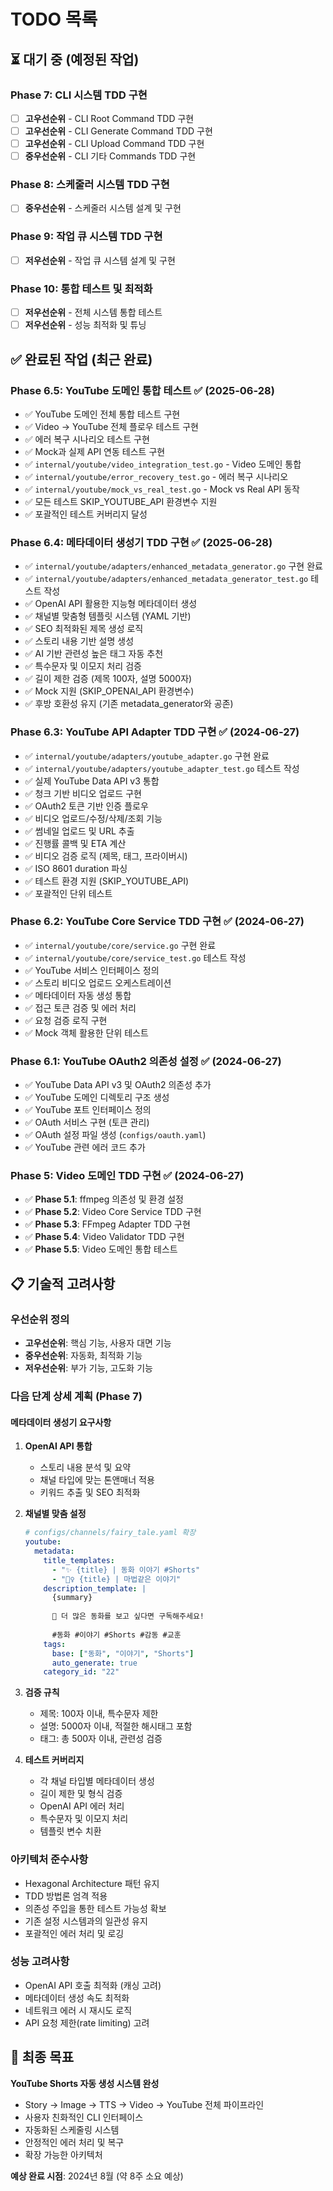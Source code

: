 # TODO 목록

## ⏳ 대기 중 (예정된 작업)

### Phase 7: CLI 시스템 TDD 구현
- [ ] **고우선순위** - CLI Root Command TDD 구현
- [ ] **고우선순위** - CLI Generate Command TDD 구현
- [ ] **고우선순위** - CLI Upload Command TDD 구현
- [ ] **중우선순위** - CLI 기타 Commands TDD 구현

### Phase 8: 스케줄러 시스템 TDD 구현
- [ ] **중우선순위** - 스케줄러 시스템 설계 및 구현

### Phase 9: 작업 큐 시스템 TDD 구현
- [ ] **저우선순위** - 작업 큐 시스템 설계 및 구현

### Phase 10: 통합 테스트 및 최적화
- [ ] **저우선순위** - 전체 시스템 통합 테스트
- [ ] **저우선순위** - 성능 최적화 및 튜닝

## ✅ 완료된 작업 (최근 완료)

### Phase 6.5: YouTube 도메인 통합 테스트 ✅ (2025-06-28)
- ✅ YouTube 도메인 전체 통합 테스트 구현
- ✅ Video → YouTube 전체 플로우 테스트 구현
- ✅ 에러 복구 시나리오 테스트 구현
- ✅ Mock과 실제 API 연동 테스트 구현
- ✅ `internal/youtube/video_integration_test.go` - Video 도메인 통합
- ✅ `internal/youtube/error_recovery_test.go` - 에러 복구 시나리오
- ✅ `internal/youtube/mock_vs_real_test.go` - Mock vs Real API 동작
- ✅ 모든 테스트 SKIP_YOUTUBE_API 환경변수 지원
- ✅ 포괄적인 테스트 커버리지 달성

### Phase 6.4: 메타데이터 생성기 TDD 구현 ✅ (2025-06-28)
- ✅ `internal/youtube/adapters/enhanced_metadata_generator.go` 구현 완료
- ✅ `internal/youtube/adapters/enhanced_metadata_generator_test.go` 테스트 작성
- ✅ OpenAI API 활용한 지능형 메타데이터 생성
- ✅ 채널별 맞춤형 템플릿 시스템 (YAML 기반)
- ✅ SEO 최적화된 제목 생성 로직
- ✅ 스토리 내용 기반 설명 생성
- ✅ AI 기반 관련성 높은 태그 자동 추천
- ✅ 특수문자 및 이모지 처리 검증
- ✅ 길이 제한 검증 (제목 100자, 설명 5000자)
- ✅ Mock 지원 (SKIP_OPENAI_API 환경변수)
- ✅ 후방 호환성 유지 (기존 metadata_generator와 공존)

### Phase 6.3: YouTube API Adapter TDD 구현 ✅ (2024-06-27)
- ✅ `internal/youtube/adapters/youtube_adapter.go` 구현 완료
- ✅ `internal/youtube/adapters/youtube_adapter_test.go` 테스트 작성
- ✅ 실제 YouTube Data API v3 통합
- ✅ 청크 기반 비디오 업로드 구현
- ✅ OAuth2 토큰 기반 인증 플로우
- ✅ 비디오 업로드/수정/삭제/조회 기능
- ✅ 썸네일 업로드 및 URL 추출
- ✅ 진행률 콜백 및 ETA 계산
- ✅ 비디오 검증 로직 (제목, 태그, 프라이버시)
- ✅ ISO 8601 duration 파싱
- ✅ 테스트 환경 지원 (SKIP_YOUTUBE_API)
- ✅ 포괄적인 단위 테스트

### Phase 6.2: YouTube Core Service TDD 구현 ✅ (2024-06-27)
- ✅ `internal/youtube/core/service.go` 구현 완료
- ✅ `internal/youtube/core/service_test.go` 테스트 작성
- ✅ YouTube 서비스 인터페이스 정의
- ✅ 스토리 비디오 업로드 오케스트레이션
- ✅ 메타데이터 자동 생성 통합
- ✅ 접근 토큰 검증 및 에러 처리
- ✅ 요청 검증 로직 구현
- ✅ Mock 객체 활용한 단위 테스트

### Phase 6.1: YouTube OAuth2 의존성 설정 ✅ (2024-06-27)
- ✅ YouTube Data API v3 및 OAuth2 의존성 추가
- ✅ YouTube 도메인 디렉토리 구조 생성
- ✅ YouTube 포트 인터페이스 정의
- ✅ OAuth 서비스 구현 (토큰 관리)
- ✅ OAuth 설정 파일 생성 (`configs/oauth.yaml`)
- ✅ YouTube 관련 에러 코드 추가

### Phase 5: Video 도메인 TDD 구현 ✅ (2024-06-27)
- ✅ **Phase 5.1**: ffmpeg 의존성 및 환경 설정
- ✅ **Phase 5.2**: Video Core Service TDD 구현
- ✅ **Phase 5.3**: FFmpeg Adapter TDD 구현
- ✅ **Phase 5.4**: Video Validator TDD 구현
- ✅ **Phase 5.5**: Video 도메인 통합 테스트

## 📋 기술적 고려사항

### 우선순위 정의
- **고우선순위**: 핵심 기능, 사용자 대면 기능
- **중우선순위**: 자동화, 최적화 기능
- **저우선순위**: 부가 기능, 고도화 기능

### 다음 단계 상세 계획 (Phase 7)

#### 메타데이터 생성기 요구사항
1. **OpenAI API 통합**
   - 스토리 내용 분석 및 요약
   - 채널 타입에 맞는 톤앤매너 적용
   - 키워드 추출 및 SEO 최적화

2. **채널별 맞춤 설정**
   ```yaml
   # configs/channels/fairy_tale.yaml 확장
   youtube:
     metadata:
       title_templates:
         - "✨ {title} | 동화 이야기 #Shorts"
         - "🧚‍♀️ {title} | 마법같은 이야기"
       description_template: |
         {summary}
         
         📱 더 많은 동화를 보고 싶다면 구독해주세요!
         
         #동화 #이야기 #Shorts #감동 #교훈
       tags:
         base: ["동화", "이야기", "Shorts"]
         auto_generate: true
       category_id: "22"
   ```

3. **검증 규칙**
   - 제목: 100자 이내, 특수문자 제한
   - 설명: 5000자 이내, 적절한 해시태그 포함
   - 태그: 총 500자 이내, 관련성 검증

4. **테스트 커버리지**
   - 각 채널 타입별 메타데이터 생성
   - 길이 제한 및 형식 검증
   - OpenAI API 에러 처리
   - 특수문자 및 이모지 처리
   - 템플릿 변수 치환

### 아키텍처 준수사항
- Hexagonal Architecture 패턴 유지
- TDD 방법론 엄격 적용
- 의존성 주입을 통한 테스트 가능성 확보
- 기존 설정 시스템과의 일관성 유지
- 포괄적인 에러 처리 및 로깅

### 성능 고려사항
- OpenAI API 호출 최적화 (캐싱 고려)
- 메타데이터 생성 속도 최적화
- 네트워크 에러 시 재시도 로직
- API 요청 제한(rate limiting) 고려

## 🎯 최종 목표

**YouTube Shorts 자동 생성 시스템 완성**
- Story → Image → TTS → Video → YouTube 전체 파이프라인
- 사용자 친화적인 CLI 인터페이스
- 자동화된 스케줄링 시스템
- 안정적인 에러 처리 및 복구
- 확장 가능한 아키텍처

**예상 완료 시점**: 2024년 8월 (약 8주 소요 예상)